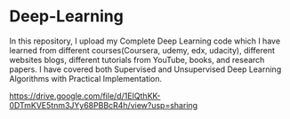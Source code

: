 # Deep-Learning
In this repository, I upload my Complete Deep Learning code which I have learned from different courses(Coursera, udemy, edx, udacity), different websites blogs, different tutorials from YouTube, books, and research papers. I have covered both Supervised and Unsupervised Deep Learning Algorithms with Practical Implementation.

https://drive.google.com/file/d/1EIQthKK-0DTmKVE5tnm3JYy68PBBcR4h/view?usp=sharing
